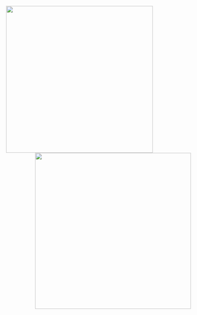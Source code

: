 <a href="https://discord.com/users/1111729007050891295"><img align="left" width=400 src="https://moe-counter.glitch.me/get/@yg1r?theme=rule34"></a>
<a href="https://discord.gg/erro"><img align="right" width="425" src="https://discord-arts.asure.dev/card/1111729007050891295?customBackground=https%3A%2F%2Fi.pinimg.com%2F564x%2F92%2Fca%2Ff4%2F92caf44a915b5939d4fff1eccf0411c9.jpg&presenceStatus=dnd&localDateType=en-US&disableProfileTheme=true"></a>
